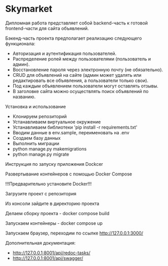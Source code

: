 # Skymarket

Дипломная работа представляет собой backend-часть к готовой frontend-части для сайта объявлений.

Бэкенд-часть проекта предполагает реализацию следующего функционала:

- Авторизация и аутентификация пользователей.
- Распределение ролей между пользователями (пользователь и админ).
- Восстановление пароля через электронную почту (не обязательно).
- CRUD для объявлений на сайте (админ может удалять или редактировать все объявления, а пользователи только свои).
- Под каждым объявлением пользователи могут оставлять отзывы.
- В заголовке сайта можно осуществлять поиск объявлений по названию.

Установка и использование

- Клонируем репозиторий
- Устанавливаем виртуальное окружение
- Устанавливаем библиотеки 'pip install -r requirements.txt'
- Вводим данные в env.sample, переименовать на .env
- Создаем базу данных
- Выполнить миграции
- python manage.py makemigrations
- python manage.py migrate

Инструкция по запуску приложения Dockcer

Развертывание контейнеров с помощью Docker Compose

!!!Предварительно установите Docker!!!

Загрузите проект с репозитория

Из консоли зайдите в директорию проекта

Делаем сборку проекта - docker compose build

Запускаем контейнеры - docker compose up

Запускаем браузер, переходим по ссылке http://127.0.0.1:3000/

Дополнительная документация:
- http://127.0.0.1:8001/api/redoc-tasks/
- http://127.0.0.1:8001/api/swagger/
